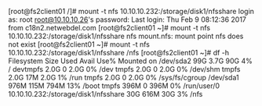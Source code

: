 [root@fs2client01 /]# mount -t nfs 10.10.10.232:/storage/disk1/nfsshare
login as: root
root@10.10.10.26's password:
Last login: Thu Feb  9 08:12:36 2017 from c18n2.netwebdel.com
[root@fs2client01 ~]# mount -t nfs 10.10.10.232:/storage/disk1/nfsshare nfs
mount.nfs: mount point nfs does not exist
[root@fs2client01 ~]# mount -t nfs 10.10.10.232:/storage/disk1/nfsshare /nfs
[root@fs2client01 ~]# df -h
Filesystem                            Size  Used Avail Use% Mounted on
/dev/sda2                              99G  3.7G   90G   4% /
devtmpfs                              2.0G     0  2.0G   0% /dev
tmpfs                                 2.0G     0  2.0G   0% /dev/shm
tmpfs                                 2.0G   17M  2.0G   1% /run
tmpfs                                 2.0G     0  2.0G   0% /sys/fs/cgroup
/dev/sda1                             976M  115M  794M  13% /boot
tmpfs                                 396M     0  396M   0% /run/user/0
10.10.10.232:/storage/disk1/nfsshare   30G  616M   30G   3% /nfs